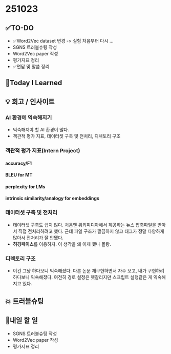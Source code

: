 # 251023
## ✅TO-DO
- ✅Word2Vec dataset 변경 -> 실험 처음부터 다시 ... 
- SGNS 트러블슈팅 작성 
- Word2Vec paper 작성 
- 평가지표 정리 
- ✅면담 및 말씀 정리 

## 📌Today I Learned

## 💡 회고 / 인사이트
### AI 환경에 익숙해지기
- 익숙해져야 할 AI 환경이 많다. 
- 객관적 평가 지표, 데이터셋 구축 및 전처리, 디렉토리 구조

### 객관적 평가 지표(Intern Project)
#### accuracy/F1

#### BLEU for MT

####  perplexity for LMs

#### intrinsic similarity/analogy for embeddings

### 데이터셋 구축 및 전처리
- 데이터셋 구축도 쉽지 않다. 처음엔 위키피디아에서 제공하는 뉴스 압축파일을 받아서 직접 전처리하려고 했다. 근데 파일 구조가 깔끔하지 않고 태그가 정말 다양하게 많아서 전처리가 잘 안됐다. 
- **허깅페이스**를 이용하자. 이 생각을 왜 이제 했나 몰랑.

### 디렉토리 구조
- 이건 그냥 하다보니 익숙해졌다. 다른 논문 재구현하면서 자주 보고, 내가 구현하려 하다보니 익숙해졌다. 여전히 경로 설정은 헷갈리지만 스크립트 실행같은 게 익숙해지고 있다. 

## 💥 트러블슈팅

## 🍩내일 할 일 
- SGNS 트러블슈팅 작성 
- Word2Vec paper 작성 
- 평가지표 정리 